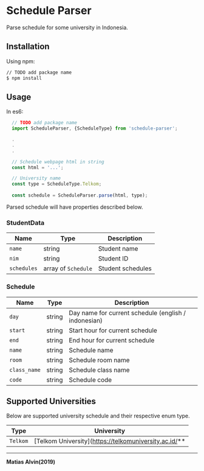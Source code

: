 # Schedule Parser
Parse schedule for some university in Indonesia.

## Installation

Using npm:
```sh
// TODO add package name
$ npm install 
```

## Usage

In es6:
```javascript
  // TODO add package name
  import ScheduleParser, {ScheduleType} from 'schedule-parser';

  .
  .
  .

  // Schedule webpage html in string
  const html = '...';

  // University name
  const type = ScheduleType.Telkom;
  
  const schedule = ScheduleParser.parse(html, type);
```

Parsed schedule will have properties described below.

### StudentData
| Name        | Type                | Description       |
|-------------|---------------------|-------------------|
| `name`      | string              | Student name      |
| `nim`       | string              | Student ID        |
| `schedules` | array of `Schedule` | Student schedules |

### Schedule
| Name         | Type   | Description                                          |
|--------------|--------|------------------------------------------------------|
| `day`        | string | Day name for current schedule (english / indonesian) |
| `start`      | string | Start hour for current schedule                      |
| `end`        | string | End hour for current schedule                        |
| `name`       | string | Schedule name                                        |
| `room`       | string | Schedule room name                                   |
| `class_name` | string | Schedule class name                                  |
| `code`       | string | Schedule code                                        |

## Supported Universities
Below are supported university schedule and their respective enum type.

| Type     | University                                           |
|----------|------------------------------------------------------|
| `Telkom` | [Telkom University](https://telkomuniversity.ac.id/** |

---
**Matias Alvin(2019)**
